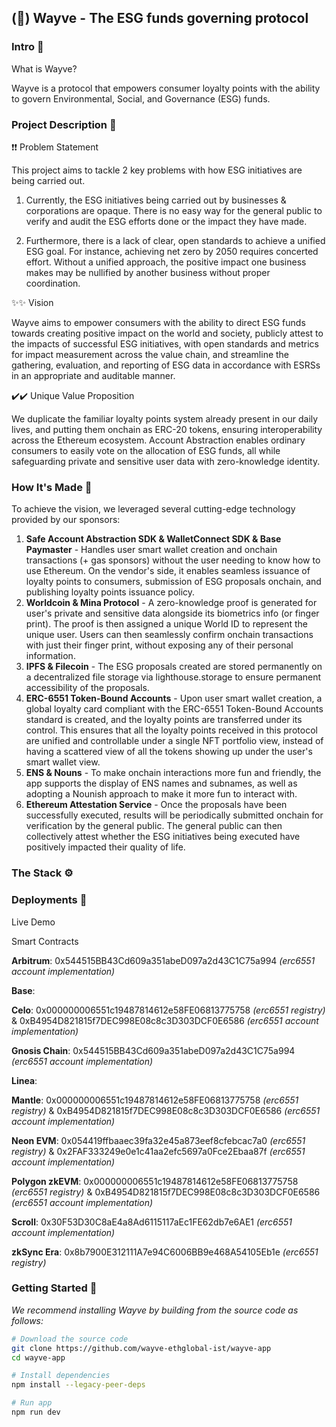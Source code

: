 ## (🌱) Wayve - The ESG funds governing protocol

### Intro 👋

What is Wayve?

Wayve is a protocol that empowers consumer loyalty points with the ability to govern Environmental, Social, and Governance (ESG) funds.

### Project Description 📔

❗❗ Problem Statement

This project aims to tackle 2 key problems with how ESG initiatives are being carried out.

1. Currently, the ESG initiatives being carried out by businesses & corporations are opaque. There is no easy way for the general public to verify and audit the ESG efforts done or the impact they have made.

2. Furthermore, there is a lack of clear, open standards to achieve a unified ESG goal. For instance, achieving net zero by 2050 requires concerted effort. Without a unified approach, the positive impact one business makes may be nullified by another business without proper coordination.

✨✨ Vision

Wayve aims to empower consumers with the ability to direct ESG funds towards creating positive impact on the world and society, publicly attest to the impacts of successful ESG initiatives, with open standards and metrics for impact measurement across the value chain, and streamline the gathering, evaluation, and reporting of ESG data in accordance with ESRSs in an appropriate and auditable manner.

✔️✔️ Unique Value Proposition

We duplicate the familiar loyalty points system already present in our daily lives, and putting them onchain as ERC-20 tokens, ensuring interoperability across the Ethereum ecosystem. Account Abstraction enables ordinary consumers to easily vote on the allocation of ESG funds, all while safeguarding private and sensitive user data with zero-knowledge identity.

### How It's Made 🧰

To achieve the vision, we leveraged several cutting-edge technology provided by our sponsors:

1. **Safe Account Abstraction SDK & WalletConnect SDK & Base Paymaster** - Handles user smart wallet creation and onchain transactions (+ gas sponsors) without the user needing to know how to use Ethereum. On the vendor's side, it enables seamless issuance of loyalty points to consumers, submission of ESG proposals onchain, and publishing loyalty points issuance policy.
2. **Worldcoin & Mina Protocol** - A zero-knowledge proof is generated for user's private and sensitive data alongside its biometrics info (or finger print). The proof is then assigned a unique World ID to represent the unique user. Users can then seamlessly confirm onchain transactions with just their finger print, without exposing any of their personal information.
3. **IPFS & Filecoin** - The ESG proposals created are stored permanently on a decentralized file storage via lighthouse.storage to ensure permanent accessibility of the proposals.
4. **ERC-6551 Token-Bound Accounts** - Upon user smart wallet creation, a global loyalty card compliant with the ERC-6551 Token-Bound Accounts standard is created, and the loyalty points are transferred under its control. This ensures that all the loyalty points received in this protocol are unified and controllable under a single NFT portfolio view, instead of having a scattered view of all the tokens showing up under the user's smart wallet view.
5. **ENS & Nouns** - To make onchain interactions more fun and friendly, the app supports the display of ENS names and subnames, as well as adopting a Nounish approach to make it more fun to interact with.
6. **Ethereum Attestation Service** - Once the proposals have been successfully executed, results will be periodically submitted onchain for verification by the general public. The general public can then collectively attest whether the ESG initiatives being executed have positively impacted their quality of life.

### The Stack ⚙️


### Deployments 🚀

Live Demo


Smart Contracts

**Arbitrum**: 0x544515BB43Cd609a351abeD097a2d43C1C75a994 _(erc6551 account implementation)_

**Base**:

**Celo**: 0x000000006551c19487814612e58FE06813775758 _(erc6551 registry)_ & 0xB4954D821815f7DEC998E08c8c3D303DCF0E6586 _(erc6551 account implementation)_

**Gnosis Chain**: 0x544515BB43Cd609a351abeD097a2d43C1C75a994 _(erc6551 account implementation)_

**Linea**:

**Mantle**: 0x000000006551c19487814612e58FE06813775758 _(erc6551 registry)_ & 0xB4954D821815f7DEC998E08c8c3D303DCF0E6586 _(erc6551 account implementation)_

**Neon EVM**: 0x054419ffbaaec39fa32e45a873eef8cfebcac7a0 _(erc6551 registry)_ & 0x2FAF333249e0e1c41aa2efc5697a0Fce2Ebaa87f _(erc6551 account implementation)_

**Polygon zkEVM**: 0x000000006551c19487814612e58FE06813775758 _(erc6551 registry)_ & 0xB4954D821815f7DEC998E08c8c3D303DCF0E6586 _(erc6551 account implementation)_

**Scroll**: 0x30F53D30C8aE4a8Ad6115117aEc1FE62db7e6AE1 _(erc6551 account implementation)_

**zkSync Era**: 0x8b7900E312111A7e94C6006BB9e468A54105Eb1e _(erc6551 registry)_

### Getting Started 💪

_We recommend installing Wayve by building from the source code as follows:_

```bash
# Download the source code
git clone https://github.com/wayve-ethglobal-ist/wayve-app
cd wayve-app

# Install dependencies
npm install --legacy-peer-deps

# Run app
npm run dev
```
